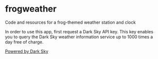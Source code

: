 # frogweather

Code and resources for a frog-themed weather station and clock

In order to use this app, first request a Dark Sky API key.
This key enables you to query the Dark Sky weather information service up to
1000 times a day free of charge.

[Powered by Dark Sky](https://darksky.net/poweredby/)
